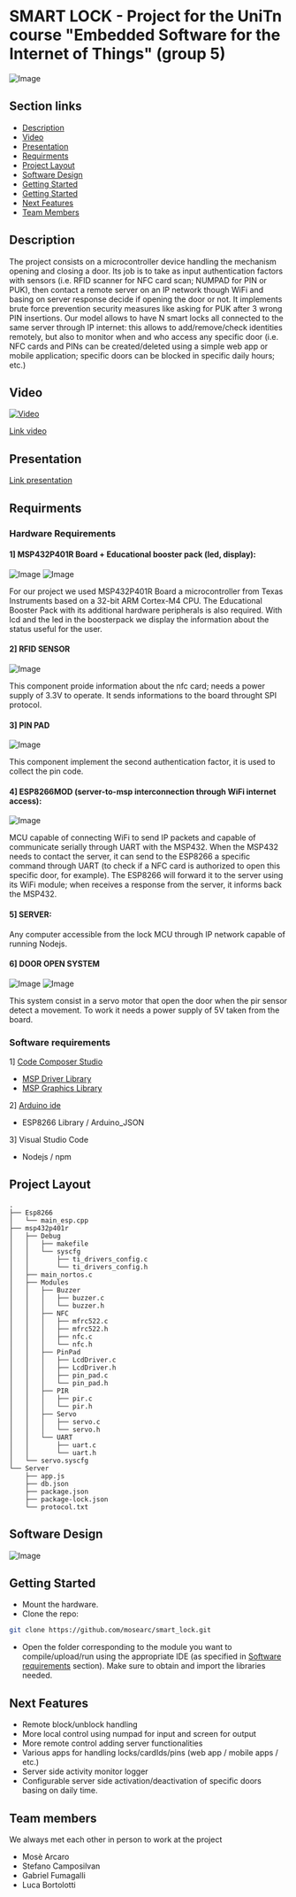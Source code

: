# SMART LOCK - Project for the UniTn course "Embedded Software for the Internet of Things" (group 5)
![Image](/media/scheme.png)

## Section links
 - [Description](#Description)
 - [Video](#Video)
 - [Presentation](#Presentation)
 - [Requirments](#Requirments)
 - [Project Layout](#Project-Layout)
 - [Software Design](#Software-Design)
 - [Getting Started](#Getting-Started)
 - [Getting Started](#Getting-Started)
 - [Next Features](#Next-Features)
 - [Team Members](#Team-Members)

## Description
The project consists on a microcontroller device handling the mechanism opening and closing a door. Its job is to take as input authentication factors with sensors (i.e. RFID scanner for NFC card scan; NUMPAD for PIN or PUK), then contact a remote server on an IP network though WiFi and basing on server response decide if opening the door or not. It implements brute force prevention security measures like asking for PUK after 3 wrong PIN insertions. Our model allows to have N smart locks all connected to the same server through IP internet: this allows to add/remove/check identities remotely, but also to monitor when and who access any specific door (i.e. NFC cards and PINs can be created/deleted using a simple web app or mobile application; specific doors can be blocked in specific daily hours; etc.)
## Video
[![Video](https://img.youtube.com/vi/HvxnWQClJyk/0.jpg)](https://www.youtube.com/watch?v=HvxnWQClJyk)

[Link video](https://youtu.be/HvxnWQClJyk)

## Presentation
[Link presentation]()

## Requirments

### Hardware Requirements

#### 1] MSP432P401R Board + Educational booster pack (led, display):
![Image](/media/boosterpack.png)
![Image](/media/msp.jpg)

For our project we used MSP432P401R Board a microcontroller from Texas Instruments based on a 32-bit ARM Cortex-M4 CPU. The Educational Booster Pack with its additional hardware peripherals is also required.
With lcd and the led in the boosterpack we display the information about the status useful for the user.

####  2] RFID SENSOR
![Image](/media/rfid.png)

This component proide information about the nfc card; needs a power supply of 3.3V to operate. It sends informations to the board throught SPI protocol.

#### 3] PIN PAD
![Image](/media/pinpad.jpg)

This component implement the second authentication factor, it is used to collect the pin code.

#### 4] ESP8266MOD (server-to-msp interconnection through WiFi internet access):
![Image](/media/esp.png)

MCU capable of connecting WiFi to send IP packets and capable of communicate serially through UART with the MSP432. When the MSP432 needs to contact the server, it can send to the ESP8266 a specific command through UART (to check if a NFC card is authorized to open this specific door, for example). The ESP8266 will forward it to the server using its WiFi module; when receives a response from the server, it informs back the MSP432.

#### 5] SERVER:

Any computer accessible from the lock MCU through IP network capable of running Nodejs.

#### 6] DOOR OPEN SYSTEM
![Image](/media/pir.jpg)
![Image](/media/servo.jpg)

This system consist in a servo motor that open the door when the pir sensor detect a movement. To work it needs a power supply of 5V taken from the board.


### Software requirements
1] [Code Composer Studio](https://www.ti.com/tool/CCSTUDIO)
- [MSP Driver Library](https://www.ti.com/tool/MSPDRIVERLIB)
- [MSP Graphics Library](https://www.ti.com/tool/MSP-GRLIB)

2] [Arduino ide](https://www.arduino.cc/en/software)
- ESP8266 Library / Arduino_JSON

3] Visual Studio Code
- Nodejs / npm



  
## Project Layout
``` 
.
├── Esp8266
│   └── main_esp.cpp
├── msp432p401r
│   ├── Debug
│   │   ├── makefile
│   │   └── syscfg
│   │       ├── ti_drivers_config.c
│   │       └── ti_drivers_config.h
│   ├── main_nortos.c
│   ├── Modules
│   │   ├── Buzzer
│   │   │   ├── buzzer.c
│   │   │   └── buzzer.h
│   │   ├── NFC
│   │   │   ├── mfrc522.c
│   │   │   ├── mfrc522.h
│   │   │   ├── nfc.c
│   │   │   └── nfc.h
│   │   ├── PinPad
│   │   │   ├── LcdDriver.c
│   │   │   ├── LcdDriver.h
│   │   │   ├── pin_pad.c
│   │   │   └── pin_pad.h
│   │   ├── PIR
│   │   │   ├── pir.c
│   │   │   └── pir.h
│   │   ├── Servo
│   │   │   ├── servo.c
│   │   │   └── servo.h
│   │   └── UART
│   │       ├── uart.c
│   │       └── uart.h
│   └── servo.syscfg
└── Server
    ├── app.js
    ├── db.json
    ├── package.json
    ├── package-lock.json
    └── protocol.txt
```
## Software Design
![Image](/media/FSM_smart_lock.jpg)

## Getting Started
- Mount the hardware.
- Clone the repo:
``` bash
git clone https://github.com/mosearc/smart_lock.git
```
- Open the folder corresponding to the module you want to compile/upload/run using the appropriate IDE (as specified in [Software requirements](#Software-requirements) section). Make sure to obtain and import the libraries needed.
## Next Features
- Remote block/unblock handling
- More local control using numpad for input and screen for output
- More remote control adding server functionalities
- Various apps for handling locks/cardIds/pins (web app / mobile apps / etc.)
- Server side activity monitor logger
- Configurable server side activation/deactivation of specific doors basing on daily time.
  
## Team members

 We always met each other in person to work at the project

 - Mosè Arcaro 
 - Stefano Camposilvan
 - Gabriel Fumagalli
 - Luca Bortolotti
